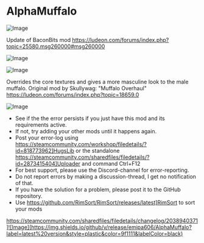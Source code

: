 # AlphaMuffalo

![Image](https://i.imgur.com/buuPQel.png)

Update of BaconBits mod
https://ludeon.com/forums/index.php?topic=25580.msg260000#msg260000

![Image](https://i.imgur.com/pufA0kM.png)

	
![Image](https://i.imgur.com/Z4GOv8H.png)


Overrides the core textures and gives a more masculine look to the male muffalo. 
Original mod by Skullywag: "Muffalo Overhaul" https://ludeon.com/forums/index.php?topic=18659.0

![Image](https://i.imgur.com/PwoNOj4.png)



-  See if the the error persists if you just have this mod and its requirements active.
-  If not, try adding your other mods until it happens again.
-  Post your error-log using https://steamcommunity.com/workshop/filedetails/?id=818773962]HugsLib or the standalone https://steamcommunity.com/sharedfiles/filedetails/?id=2873415404]Uploader and command Ctrl+F12
-  For best support, please use the Discord-channel for error-reporting.
-  Do not report errors by making a discussion-thread, I get no notification of that.
-  If you have the solution for a problem, please post it to the GitHub repository.
-  Use https://github.com/RimSort/RimSort/releases/latest]RimSort to sort your mods



https://steamcommunity.com/sharedfiles/filedetails/changelog/2038940371]![Image](https://img.shields.io/github/v/release/emipa606/AlphaMuffalo?label=latest%20version&style=plastic&color=9f1111&labelColor=black)

